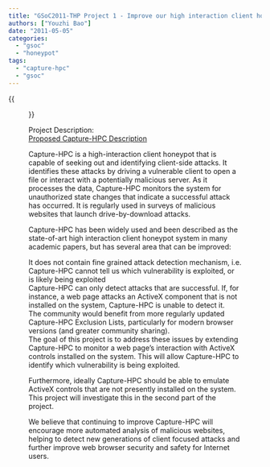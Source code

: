```yaml
---
title: "GSoC2011-THP Project 1 - Improve our high interaction client honeypot Capture-HPC"
authors: ["Youzhi Bao"]
date: "2011-05-05"
categories: 
  - "gsoc"
  - "honeypot"
tags: 
  - "capture-hpc"
  - "gsoc"
---
```

{{<figure src="images/banner.png" alt="Banner" width="50%">}}

Project Description:  
[Proposed Capture-HPC Description](https://honeynet.org/gsoc/ideas#project1)  

Capture-HPC is a high-interaction client honeypot that is capable of seeking out and identifying client-side attacks. It identifies these attacks by driving a vulnerable client to open a file or interact with a potentially malicious server. As it processes the data, Capture-HPC monitors the system for unauthorized state changes that indicate a successful attack has occurred. It is regularly used in surveys of malicious websites that launch drive-by-download attacks.  

Capture-HPC has been widely used and been described as the state-of-art high interaction client honeypot system in many academic papers, but has several area that can be improved:  

It does not contain fine grained attack detection mechanism, i.e. Capture-HPC cannot tell us which vulnerability is exploited, or is likely being exploited  
Capture-HPC can only detect attacks that are successful. If, for instance, a web page attacks an ActiveX component that is not installed on the system, Capture-HPC is unable to detect it.  
The community would benefit from more regularly updated Capture-HPC Exclusion Lists, particularly for modern browser versions (and greater community sharing).  
The goal of this project is to address these issues by extending Capture-HPC to monitor a web page’s interaction with ActiveX controls installed on the system. This will allow Capture-HPC to identify which vulnerability is being exploited.  

Furthermore, ideally Capture-HPC should be able to emulate ActiveX controls that are not presently installed on the system. This project will investigate this in the second part of the project.  

We believe that continuing to improve Capture-HPC will encourage more automated analysis of malicious websites, helping to detect new generations of client focused attacks and further improve web browser security and safety for Internet users.
